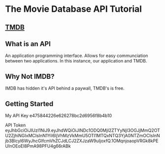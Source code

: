 # The Movie Database API Tutorial
## [TMDB](https://www.themoviedb.org/)

## What is an API
An application programming interface.
Allows for easy communciation between two applications.
In this instance, our application and TMDB.

## Why Not IMDB?
IMDB has hidden it's API behind a paywall, TMDB's is free.

## Getting Started



My API Key
e475844226e626278bc2d6956f8b4b10


API Token
eyJhbGciOiJIUzI1NiJ9.eyJhdWQiOiJlNDc1ODQ0MjI2ZTYyNjI3OGJjMmQ2OTU2ZjhiNGIxMCIsInN1YiI6IjVhMzVkMmU5OTI1MTQxNTQ3YjA0NTZmOCIsInNjb3BlcyI6WyJhcGlfcmVhZCJdLCJ2ZXJzaW9uIjoxfQ.1OMqnjoaopVRGk8kPEUInOEoEI8PmA98PFU4g66rABk





